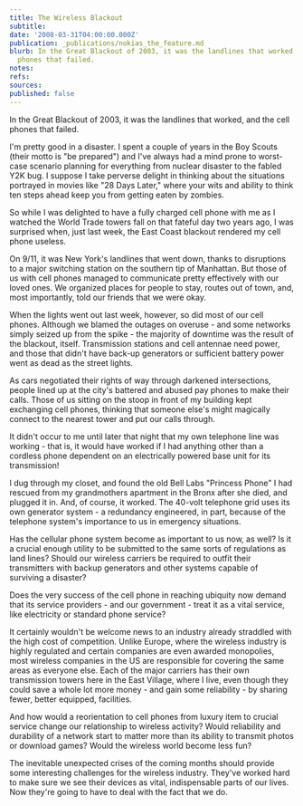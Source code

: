 ```yaml
---
title: The Wireless Blackout
subtitle: 
date: '2008-03-31T04:00:00.000Z'
publication: _publications/nokias_the_feature.md
blurb: In the Great Blackout of 2003, it was the landlines that worked, and the cell
  phones that failed.
notes: 
refs: 
sources: 
published: false
---
```

In the Great Blackout of 2003, it was the landlines that worked, and the cell phones that failed.

I'm pretty good in a disaster. I spent a couple of years in the Boy Scouts (their motto is "be prepared") and I've always had a mind prone to worst-case scenario planning for everything from nuclear disaster to the fabled Y2K bug. I suppose I take perverse delight in thinking about the situations portrayed in movies like "28 Days Later," where your wits and ability to think ten steps ahead keep you from getting eaten by zombies.

So while I was delighted to have a fully charged cell phone with me as I watched the World Trade towers fall on that fateful day two years ago, I was surprised when, just last week, the East Coast blackout rendered my cell phone useless.

On 9/11, it was New York's landlines that went down, thanks to disruptions to a major switching station on the southern tip of Manhattan. But those of us with cell phones managed to communicate pretty effectively with our loved ones. We organized places for people to stay, routes out of town, and, most importantly, told our friends that we were okay.

When the lights went out last week, however, so did most of our cell phones. Although we blamed the outages on overuse - and some networks simply seized up from the spike - the majority of downtime was the result of the blackout, itself. Transmission stations and cell antennae need power, and those that didn't have back-up generators or sufficient battery power went as dead as the street lights.

As cars negotiated their rights of way through darkened intersections, people lined up at the city's battered and abused pay phones to make their calls. Those of us sitting on the stoop in front of my building kept exchanging cell phones, thinking that someone else's might magically connect to the nearest tower and put our calls through.

It didn't occur to me until later that night that my own telephone line was working - that is, it would have worked if I had anything other than a cordless phone dependent on an electrically powered base unit for its transmission!

I dug through my closet, and found the old Bell Labs "Princess Phone" I had rescued from my grandmothers apartment in the Bronx after she died, and plugged it in. And, of course, it worked. The 40-volt telephone grid uses its own generator system - a redundancy engineered, in part, because of the telephone system's importance to us in emergency situations.

Has the cellular phone system become as important to us now, as well? Is it a crucial enough utility to be submitted to the same sorts of regulations as land lines? Should our wireless carriers be required to outfit their transmitters with backup generators and other systems capable of surviving a disaster?

Does the very success of the cell phone in reaching ubiquity now demand that its service providers - and our government - treat it as a vital service, like electricity or standard phone service?

It certainly wouldn't be welcome news to an industry already straddled with the high cost of competition. Unlike Europe, where the wireless industry is highly regulated and certain companies are even awarded monopolies, most wireless companies in the US are responsible for covering the same areas as everyone else. Each of the major carriers has their own transmission towers here in the East Village, where I live, even though they could save a whole lot more money - and gain some reliability - by sharing fewer, better equipped, facilities.

And how would a reorientation to cell phones from luxury item to crucial service change our relationship to wireless activity? Would reliability and durability of a network start to matter more than its ability to transmit photos or download games? Would the wireless world become less fun?

The inevitable unexpected crises of the coming months should provide some interesting challenges for the wireless industry. They've worked hard to make sure we see their devices as vital, indispensable parts of our lives. Now they're going to have to deal with the fact that we do.
